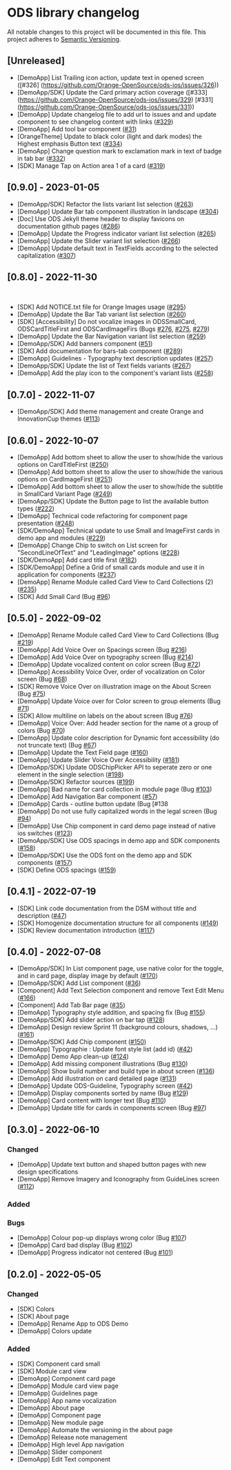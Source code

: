 # ODS library changelog

All notable changes to this project will be documented in this file.
This project adheres to [Semantic Versioning](http://semver.org/).

## \[Unreleased\]

- \[DemoApp\] List Trailing icon action, update text in opened screen ([#326] (https://github.com/Orange-OpenSource/ods-ios/issues/326))
- \[DemoApp/SDK\] Update the Card primary action coverage ([#333] (https://github.com/Orange-OpenSource/ods-ios/issues/329) [#331] (https://github.com/Orange-OpenSource/ods-ios/issues/331)) 
- \[DemoApp\] Update changelog file to add url to issues and and update component to see changelog content with links ([#329](https://github.com/Orange-OpenSource/ods-ios/issues/329)) 
- \[DemoApp\] Add tool bar component ([#31](https://github.com/Orange-OpenSource/ods-ios/issues/31))
- \[OrangeTheme\] Update to black color (light and dark modes) the Highest emphasis Button text ([#334](https://github.com/Orange-OpenSource/ods-ios/issues/334))
- \[DemoApp\] Change question mark to exclamation mark in text of badge in tab bar ([#332](https://github.com/Orange-OpenSource/ods-ios/issues/332))
- \[SDK\] Manage Tap on Action area 1 of a card ([#319](https://github.com/Orange-OpenSource/ods-ios/issues/319))

## \[0.9.0\] - 2023-01-05

- \[DemoApp/SDK\] Refactor the lists variant list selection ([#263](https://github.com/Orange-OpenSource/ods-ios/issues/263))
- \[DemoApp\] Update Bar tab component illustration in landscape ([#304](https://github.com/Orange-OpenSource/ods-ios/issues/304))  
- \[Doc] Use ODS Jekyll theme header to display favicons on documentation github pages ([#286](https://github.com/Orange-OpenSource/ods-ios/issues/286)) 
- \[DemoApp\] Update the Progress indicator variant list selection ([#265](https://github.com/Orange-OpenSource/ods-ios/issues/265)) 
- \[DemoApp\] Update the Slider variant list selection ([#266](https://github.com/Orange-OpenSource/ods-ios/issues/266))
- \[DemoApp\] Update default text in TextFields according to the selected capitalization ([#307](https://github.com/Orange-OpenSource/ods-ios/issues/307))

## \[0.8.0\] - 2022-11-30
 
- \[SDK\] Add NOTICE.txt file for Orange Images usage ([#295](https://github.com/Orange-OpenSource/ods-ios/issues/295))
- \[DemoApp\] Update the Bar Tab variant list selection ([#260](https://github.com/Orange-OpenSource/ods-ios/issues/260))
- \[SDK\] [Accessibility] Do not vocalize images in ODSSmallCard, ODSCardTitleFirst and ODSCardImageFirs (Bugs [#276](https://github.com/Orange-OpenSource/ods-ios/issues/276), [#275](https://github.com/Orange-OpenSource/ods-ios/issues/275), [#279](https://github.com/Orange-OpenSource/ods-ios/issues/279))
- \[DemoApp\] Update the Bar Navigation variant list selection ([#259](https://github.com/Orange-OpenSource/ods-ios/issues/259))  
- \[DemoApp/SDK\] Add banners component ([#51](https://github.com/Orange-OpenSource/ods-ios/issues/51))
- \[SDK\] Add documentation for bars-tab component ([#289](https://github.com/Orange-OpenSource/ods-ios/issues/289))
- \[DemoApp\] Guidelines - Typography text description updates ([#257](https://github.com/Orange-OpenSource/ods-ios/issues/257)) 
- \[DemoApp/SDK\] Update the list of Text fields variants ([#267](https://github.com/Orange-OpenSource/ods-ios/issues/267))
- \[DemoApp\] Add the play icon to the component's variant lists ([#258](https://github.com/Orange-OpenSource/ods-ios/issues/258))

## [0.7.0] - 2022-11-07

- \[DemoApp/SDK\] Add theme management and create Orange and InnovationCup themes ([#113](https://github.com/Orange-OpenSource/ods-ios/issues/113))

## [0.6.0] - 2022-10-07

- \[DemoApp\] Add bottom sheet to allow the user to show/hide the various options on CardTitleFirst ([#250](https://github.com/Orange-OpenSource/ods-ios/issues/250)) 
- \[DemoApp\] Add bottom sheet to allow the user to show/hide the various options on CardImageFirst ([#251](https://github.com/Orange-OpenSource/ods-ios/issues/251))
- \[DemoApp\] Add bottom sheet to allow the user to show/hide the subtitle in SmallCard Variant Page ([#249](https://github.com/Orange-OpenSource/ods-ios/issues/249)) 
- \[DemoApp/SDK\] Update the Button page to list the available button types ([#222](https://github.com/Orange-OpenSource/ods-ios/issues/222))
- \[DemoApp\] Technical code refactoring for component page presentation ([#248](https://github.com/Orange-OpenSource/ods-ios/issues/248)) 
- \[SDK/DemoApp] Technical update to use Small and ImageFirst cards in demo app and modules ([#229](https://github.com/Orange-OpenSource/ods-ios/issues/229)) 
- \[DemoApp\] Change Chip to switch on List screen for "SecondLineOfText" and "LeadingImage" options ([#228](https://github.com/Orange-OpenSource/ods-ios/issues/228)) 
- \[SDK/DemoApp] Add card title first ([#182](https://github.com/Orange-OpenSource/ods-ios/issues/182))
- \[SDK/DemoApp] Define a Grid of small cards module and use it in application for components ([#237](https://github.com/Orange-OpenSource/ods-ios/issues/237)) 
- \[DemoApp\] Rename Module called Card View to Card Collections (2) ([#235](https://github.com/Orange-OpenSource/ods-ios/issues/235))
- \[SDK\] Add Small Card (Bug [#96](https://github.com/Orange-OpenSource/ods-ios/issues/96))

## [0.5.0] - 2022-09-02

- \[DemoApp\] Rename Module called Card View to Card Collections (Bug [#219](https://github.com/Orange-OpenSource/ods-ios/issues/219))
- \[DemoApp\] Add Voice Over on Spacings screen (Bug [#216](https://github.com/Orange-OpenSource/ods-ios/issues/216))
- \[DemoApp\] Add Voice Over on typography screen (Bug [#214](https://github.com/Orange-OpenSource/ods-ios/issues/214))
- \[DemoApp\] Update vocalized content on color screen (Bug [#72](https://github.com/Orange-OpenSource/ods-ios/issues/72))
- \[DemoApp\] Acessibility Voice Over, order of vocalization on Color screen (Bug [#68](https://github.com/Orange-OpenSource/ods-ios/issues/68))
- \[SDK\] Remove Voice Over on illustration image on the About Screen (Bug [#75](https://github.com/Orange-OpenSource/ods-ios/issues/75))  
- \[DemoApp\] Update Voice over for Color screen to group elements (Bug [#71](https://github.com/Orange-OpenSource/ods-ios/issues/71)) 
- \[SDK\] Allow multiline on labels on the about screen (Bug [#76](https://github.com/Orange-OpenSource/ods-ios/issues/76))
- \[DemoApp\] Voice Over: Add header section for the name ot a group of colors (Bug [#70](https://github.com/Orange-OpenSource/ods-ios/issues/70))
- \[DemoApp\] Update color description for Dynamic font accessibility (do not truncate text) (Bug [#67](https://github.com/Orange-OpenSource/ods-ios/issues/67))
- \[DemoApp\] Update the Text Field page ([#160](https://github.com/Orange-OpenSource/ods-ios/issues/160))
- \[DemoApp\] Update Slider Voice Over Accessibility ([#181](https://github.com/Orange-OpenSource/ods-ios/issues/181))
- \[DemoApp/SDK\] Update ODSChipPicker API to seperate zero or one element in the single selection ([#198](https://github.com/Orange-OpenSource/ods-ios/issues/198)) 
- \[DemoApp/SDK\] Refactor sources ([#199](https://github.com/Orange-OpenSource/ods-ios/issues/199))
- \[DemoApp\] Bad name for card collection in module page (Bug [#103](https://github.com/Orange-OpenSource/ods-ios/issues/103))
- \[DemoApp\] Add Navigation Bar component ([#57](https://github.com/Orange-OpenSource/ods-ios/issues/57))
- \[DemoApp\] Cards - outline button update (Bug [#138
- \[DemoApp\] Do not use fully capitalized words in the legal screen (Bug [#94](https://github.com/Orange-OpenSource/ods-ios/issues/94))
- \[DemoApp\] Use Chip component in card demo page instead of native ios switches ([#123](https://github.com/Orange-OpenSource/ods-ios/issues/123))
- \[DemoApp/SDK\] Use ODS spacings in demo app and SDK components ([#158](https://github.com/Orange-OpenSource/ods-ios/issues/158))
- \[DemoApp/SDK\] Use the ODS font on the demo app and SDK components ([#157](https://github.com/Orange-OpenSource/ods-ios/issues/157))  
- \[SDK\] Define ODS spacings ([#159](https://github.com/Orange-OpenSource/ods-ios/issues/159))

## [0.4.1] - 2022-07-19

- \[SDK\] Link code documentation from the DSM without title and description ([#47](https://github.com/Orange-OpenSource/ods-ios/issues/47))
- \[SDK\] Homogenize documentation structure for all components ([#149](https://github.com/Orange-OpenSource/ods-ios/issues/149))
- \[SDK\] Review documentation introduction ([#117](https://github.com/Orange-OpenSource/ods-ios/issues/117))
 
## [0.4.0] - 2022-07-08

- \[DemoApp/SDK\] In List component page, use native color for the toggle, and in card page, display image by default ([#170](https://github.com/Orange-OpenSource/ods-ios/issues/170))
- \[DemoApp/SDK\] Add List component ([#36](https://github.com/Orange-OpenSource/ods-ios/issues/36))
- \[Component] Add Text Selection component and remove Text Edit Menu ([#166](https://github.com/Orange-OpenSource/ods-ios/issues/166))
- \[Component] Add Tab Bar page ([#35](https://github.com/Orange-OpenSource/ods-ios/issues/35))
- \[DemoApp\] Typography style addition, and spacing fix (Bug [#155](https://github.com/Orange-OpenSource/ods-ios/issues/155))
- \[DemoApp/SDK\] Add slider action on bar tap ([#128](https://github.com/Orange-OpenSource/ods-ios/issues/128))
- \[DemoApp\] Design review Sprint 11 (background colours, shadows, ...) ([#161](https://github.com/Orange-OpenSource/ods-ios/issues/161))
- \[DemoApp/SDK\] Add Chip component ([#150](https://github.com/Orange-OpenSource/ods-ios/issues/150))
- \[DemoApp\] Typographie : Update font style list (add id) ([#42](https://github.com/Orange-OpenSource/ods-ios/issues/42))
- \[DemoApp\] Demo App clean-up ([#124](https://github.com/Orange-OpenSource/ods-ios/issues/124))
- \[DemoApp\] Add missing component illustrations (Bug [#130](https://github.com/Orange-OpenSource/ods-ios/issues/130))
- \[DemoApp\] Show build number and build type in about screen ([#136](https://github.com/Orange-OpenSource/ods-ios/issues/136))
- \[DemoApp\] Add illustration on card detailed page ([#131](https://github.com/Orange-OpenSource/ods-ios/issues/131))
- \[DemoApp\] Update ODS-Guideline, Typography screen ([#42](https://github.com/Orange-OpenSource/ods-ios/issues/42))
- \[DemoApp\] Display components sorted by name (Bug [#129](https://github.com/Orange-OpenSource/ods-ios/issues/129))
- \[DemoApp\] Card content with longer text (Bug [#110](https://github.com/Orange-OpenSource/ods-ios/issues/110))
- \[DemoApp\] Update title for cards in components screen (Bug [#97](https://github.com/Orange-OpenSource/ods-ios/issues/97))

## [0.3.0] - 2022-06-10
### Changed
- \[DemoApp\] Update text button and shaped button pages with new design specifications
- \[DemoApp\] Remove Imagery and Iconography from GuideLines screen ([#112](https://github.com/Orange-OpenSource/ods-ios/issues/112))

### Added

### Bugs
- \[DemoApp\] Colour pop-up displays wrong color (Bug [#107](https://github.com/Orange-OpenSource/ods-ios/issues/107))
- \[DemoApp\] Card bad display (Bug [#102](https://github.com/Orange-OpenSource/ods-ios/issues/102))
- \[DemoApp\] Progress indicator not centered (Bug [#101](https://github.com/Orange-OpenSource/ods-ios/issues/101))

## [0.2.0] - 2022-05-05
### Changed
- \[SDK\] Colors
- \[SDK\] About page
- \[DemoApp\] Rename App to ODS Demo
- \[DemoApp\] Colors update

### Added
- \[SDK\] Component card small
- \[SDK\] Module card view
- \[DemoApp\] Component card page
- \[DemoApp\] Module card view page
- \[DemoApp\] Guidelines page
- \[DemoApp\] App name vocalization
- \[DemoApp\] About page
- \[DemoApp\] Component page
- \[DemoApp\] New module page
- \[DemoApp\] Automate the versioning in the about page
- \[DemoApp\] Release note management
- \[DemoApp\] High level App navigation
- \[DemoApp\] Slider component
- \[DemoApp\] Edit Text component
